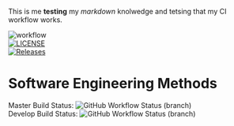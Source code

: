 This is me **testing** my _markdown_ knolwedge and tetsing that my CI workflow works.

![workflow](https://github.com/40620378/sem/actions/workflows/main.yml/badge.svg)
<br>
[![LICENSE](https://img.shields.io/github/license/40620378/sem.svg?style=flat-square)](https://github.com/40620378/sem/blob/master/LICENSE)
<br>
[![Releases](https://img.shields.io/github/release/40620378/sem/all.svg?style=flat-square)](https://github.com/40620378/sem/releases)

# Software Engineering Methods
Master Build Status: ![GitHub Workflow Status (branch)](https://img.shields.io/github/actions/workflow/status/40620378/sem/main.yml?branch=master) 
<br>
Develop Build Status: ![GitHub Workflow Status (branch)](https://img.shields.io/github/actions/workflow/status/40620378/sem/main.yml?branch=develop)